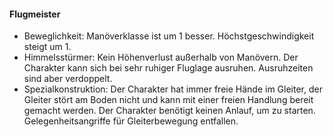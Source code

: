 #### Flugmeister

* Beweglichkeit: Manöverklasse ist um 1 besser. Höchstgeschwindigkeit steigt um 1.
* Himmelsstürmer: Kein Höhenverlust außerhalb von Manövern. Der Charakter kann sich bei sehr ruhiger Fluglage ausruhen.
Ausruhzeiten sind aber verdoppelt.
* Spezialkonstruktion: Der Charakter hat immer freie Hände im Gleiter, der Gleiter stört am Boden nicht und kann mit
einer freien Handlung bereit gemacht werden. Der Charakter benötigt keinen Anlauf, um zu starten. Gelegenheitsangriffe
für Gleiterbewegung entfallen.
